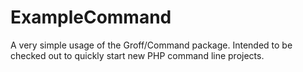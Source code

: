 ExampleCommand
==============

A very simple usage of the Groff/Command package. Intended to be checked out to quickly start new PHP command line projects.
